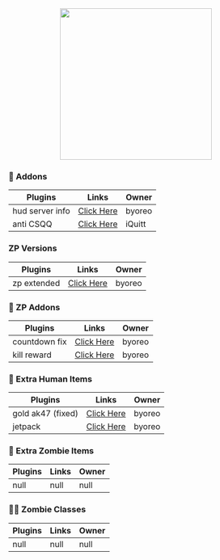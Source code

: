 
<div align="center">
  <img height="300" src="https://i.imgur.com/NEe3fr9.png"  />
</div>

###

### 🧩 Addons
Plugins  | Links | Owner
------------- | ------------- | ------------- |
hud server info | [Click Here](https://github.com/byoreo/hud-server-info) | byoreo
anti CSQQ| [Click Here](https://github.com/iQuitt/anti-csqq) | iQuitt

### ZP Versions
Plugins  | Links | Owner
------------- | ------------- | ------------- |
zp extended | [Click Here](https://github.com/byoreo/zp43ext) | byoreo

### 🧩 ZP Addons
Plugins  | Links | Owner
------------- | ------------- | ------------- |
countdown fix | [Click Here](https://github.com/byoreo/zp-countdown-fix) | byoreo
kill reward | [Click Here](https://github.com/byoreo/zp_kill_reward) | byoreo

### 🔨 Extra Human Items
Plugins | Links | Owner
------------- | ------------- | ------------- |
gold ak47 (fixed) | [Click Here](https://github.com/byoreo/zp_extra_goldak) | byoreo 
jetpack | [Click Here](https://github.com/byoreo/zp_extra_jetpack) | byoreo 

### 🔨 Extra Zombie Items
Plugins | Links | Owner
------------- | ------------- | ------------- |
null | null | null |

### 🧟‍♂️ Zombie Classes
Plugins | Links | Owner
------------- | ------------- | ------------- |
null | null | null |
